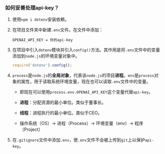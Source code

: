 ### 如何妥善处理api-key？

1. 使用`npm i dotenv`安装依赖。

1. 在项目文件夹中新建`.env`文件。在文件中添加：
    ```.env
    OPENAI_API_KEY = 你的api-key
    ```

1. 在项目中引入`dotenv`模块并引入`config()`方法。其作用是将`.env`文件中的变量添加到`node.js`的环境变量对象中。
    ```javascript
    require('dotenv').config();
    ```

1. `process`是`node.js`的**全局对象**，代表该`node.js`的项目**进程**。`env`是`process`对象的属性，用于读取系统环境变量，现在也可以读取`.env`文件中的变量。

    - 即现在可以使用`process.env.OPENAI_API_KEY`这个变量代替`api-key`。

    - **进程**：分配资源的最小单位。类似于董事长。

    - **线程**：进程执行的最小单位。类似于CEO。

    - 操作系统（OS）-> 进程（Process）-> 环境变量（env）-> 程序（Project）

1. 在`.gitignore`文件中添加`.env`，使`.env`文件不会被上传到`git`上以保护`api-key`。